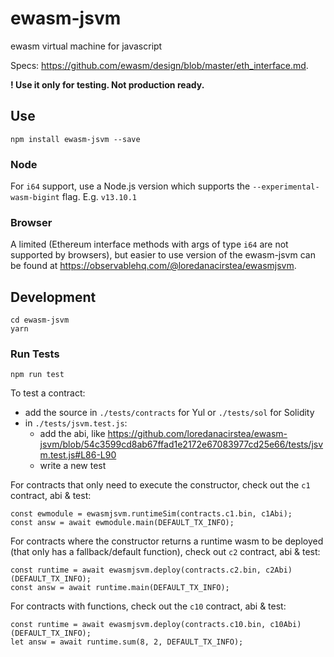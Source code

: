 # ewasm-jsvm

ewasm virtual machine for javascript

Specs: https://github.com/ewasm/design/blob/master/eth_interface.md.

**! Use it only for testing. Not production ready.**

## Use

```
npm install ewasm-jsvm --save
```

### Node

For `i64` support, use a Node.js version which supports the `--experimental-wasm-bigint` flag. E.g. `v13.10.1`

### Browser

A limited (Ethereum interface methods with args of type `i64` are not supported by browsers), but easier to use version of the ewasm-jsvm can be found at https://observablehq.com/@loredanacirstea/ewasmjsvm.

## Development

```
cd ewasm-jsvm
yarn
```

### Run Tests

```
npm run test
```

To test a contract:

- add the source in `./tests/contracts` for Yul or `./tests/sol` for Solidity
- in `./tests/jsvm.test.js`:
  - add the abi, like https://github.com/loredanacirstea/ewasm-jsvm/blob/54c3599cd8ab67ffad1e2172e67083977cd25e66/tests/jsvm.test.js#L86-L90
  - write a new test

For contracts that only need to execute the constructor, check out the `c1` contract, abi & test:
```
const ewmodule = ewasmjsvm.runtimeSim(contracts.c1.bin, c1Abi);
const answ = await ewmodule.main(DEFAULT_TX_INFO);
```

For contracts where the constructor returns a runtime wasm to be deployed (that only has a fallback/default function), check out `c2` contract, abi & test:
```
const runtime = await ewasmjsvm.deploy(contracts.c2.bin, c2Abi)(DEFAULT_TX_INFO);
const answ = await runtime.main(DEFAULT_TX_INFO);
```

For contracts with functions, check out the `c10` contract, abi & test:
```
const runtime = await ewasmjsvm.deploy(contracts.c10.bin, c10Abi)(DEFAULT_TX_INFO);
let answ = await runtime.sum(8, 2, DEFAULT_TX_INFO);
```
